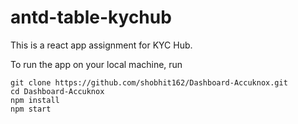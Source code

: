 # antd-table-kychub
This is a react app assignment for KYC Hub.


To run the app on your local machine, run

```
git clone https://github.com/shobhit162/Dashboard-Accuknox.git
cd Dashboard-Accuknox
npm install
npm start
```
